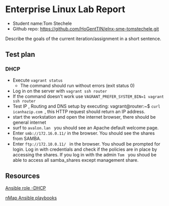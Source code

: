 # Enterprise Linux Lab Report

- Student name:Tom Stechele
- Github repo: <https://github.com/HoGentTIN/elnx-sme-tomstechele.git>

Describe the goals of the current iteration/assignment in a short sentence.



## Test plan

### DHCP


- Execute `vagrant status `
    - The command should run without errors (exit status 0)
- Log in on the server with `vagrant ssh router`
- If the command doesn't work use `VAGRANT_PREFER_SYSTEM_BIN=1 vagrant ssh router`
- Test IP , Routing and DNS setup by executing: vagrant@router:~$ `curl icanhazip.com `, this HTTP request
should return an IP address.
- start the workstation and open the internet browser, there should be general internet
- surf to `avalon.lan ` you should see an Apache default welcome page.
- Enter `smb://172.16.0.11/`  in the browser. You should see the shares from SAMBA.
- Enter `ftp://172.10.0.11/ ` in the browser. You shoudl be prompted for login. Log in with credentials and check
if the policies are in place by accessing the shares. If you log in with the admin `Tom ` you shoud be able to access all samba_shares
except management share.  









## Resources

[Ansible role -DHCP](https://github.com/bertvv/ansible-role-dhcp)

[nMap ](https://nmap.org/nsedoc/scripts/dhcp-discover.html)
[Ansible playbooks](https://docs.ansible.com/ansible/playbooks.html)
